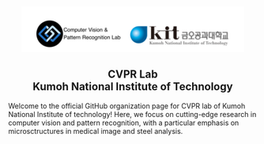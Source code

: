 <br/>
<div align="center">
  <img src="figs/labandUni.png" alt="Qualitative Results" width="450"/>
</div>

<p align="center">
  <h2 align="center" display="inline-block">CVPR Lab<br/>Kumoh National Institute of Technology</h2>
</p>


Welcome to the official GitHub organization page for CVPR lab of Kumoh National Institute of technology! Here, we focus on cutting-edge research in computer vision and pattern recognition, with a particular emphasis on microsctructures in medical image and steel analysis. 



<!--

**Here are some ideas to get you started:**

🙋‍♀️ A short introduction - what is your organization all about?
🌈 Contribution guidelines - how can the community get involved?
👩‍💻 Useful resources - where can the community find your docs? Is there anything else the community should know?
🍿 Fun facts - what does your team eat for breakfast?
🧙 Remember, you can do mighty things with the power of [Markdown](https://docs.github.com/github/writing-on-github/getting-started-with-writing-and-formatting-on-github/basic-writing-and-formatting-syntax)
-->
